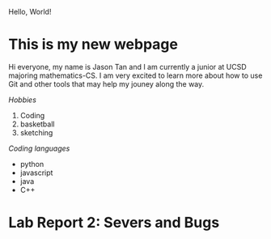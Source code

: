 Hello, World!

# This is my new webpage
Hi everyone, my name is Jason Tan and I am currently a junior at UCSD majoring mathematics-CS. I am very excited to learn more about how to use Git
and other tools that may help my jouney along the way. 

*Hobbies*
1. Coding
2. basketball
3. sketching

*Coding languages*
- python
- javascript
- java
- C++


# Lab Report 2: Severs and Bugs



